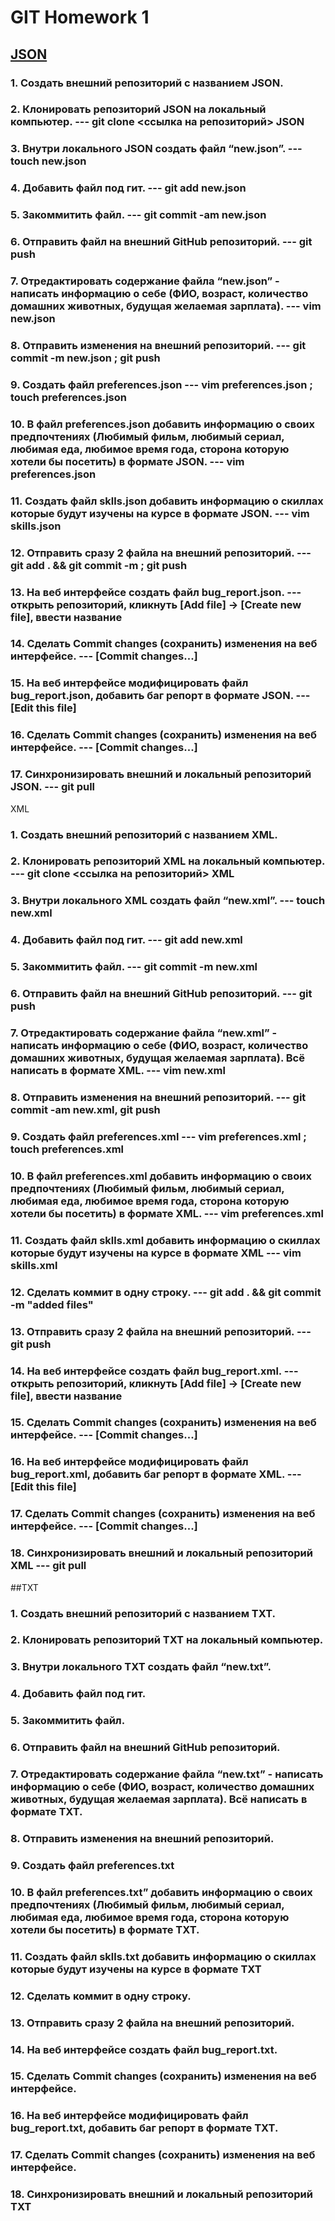   # GIT Homework 1
## [JSON](https://github.com/pyatkov-vladimir/JSON)
### 1. Создать внешний репозиторий c названием JSON.   
### 2. Клонировать репозиторий JSON на локальный компьютер. --- git clone <cсылка на репозиторий> JSON
### 3. Внутри локального JSON создать файл “new.json”. --- touch new.json
### 4. Добавить файл под гит. --- git add new.json
### 5. Закоммитить файл. --- git commit -am new.json
### 6. Отправить файл на внешний GitHub репозиторий. --- git push
### 7. Отредактировать содержание файла “new.json” - написать информацию о себе (ФИО, возраст, количество домашних животных, будущая желаемая зарплата).  --- vim new.json
### 8. Отправить изменения на внешний репозиторий. --- git commit -m new.json ; git push
### 9. Создать файл preferences.json --- vim preferences.json ; touch preferences.json
### 10. В файл preferences.json добавить информацию о своих предпочтениях (Любимый фильм, любимый сериал, любимая еда, любимое время года, сторона которую хотели бы посетить) в формате JSON. --- vim preferences.json
### 11. Создать файл sklls.json добавить информацию о скиллах которые будут изучены на курсе в формате JSON. --- vim skills.json
### 12. Отправить сразу 2 файла на внешний репозиторий. --- git add . && git commit -m ; git push
### 13. На веб интерфейсе создать файл bug_report.json. ---  открыть репозиторий, кликнуть [Add file] -> [Create new file], ввести название
### 14. Сделать Commit changes (сохранить) изменения на веб интерфейсе. --- [Commit changes...]
### 15. На веб интерфейсе модифицировать файл bug_report.json, добавить баг репорт в формате JSON. --- [Edit this file]
### 16. Сделать Commit changes (сохранить) изменения на веб интерфейсе. --- [Commit changes...]
### 17. Синхронизировать внешний и локальный репозиторий JSON. --- git pull

XML
### 1. Создать внешний репозиторий c названием XML.
### 2. Клонировать репозиторий XML на локальный компьютер. ---  git clone <cсылка на репозиторий> XML
### 3. Внутри локального XML создать файл “new.xml”. --- touch new.xml
### 4. Добавить файл под гит. --- git add new.xml
### 5. Закоммитить файл. --- git commit -m new.xml
### 6. Отправить файл на внешний GitHub репозиторий.  --- git push
### 7. Отредактировать содержание файла “new.xml” - написать информацию о себе (ФИО, возраст, количество домашних животных, будущая желаемая зарплата). Всё написать в формате XML.  --- vim new.xml
### 8. Отправить изменения на внешний репозиторий.  --- git commit -am new.xml, git push
### 9. Создать файл preferences.xml  --- vim preferences.xml ; touch preferences.xml
### 10. В файл preferences.xml добавить информацию о своих предпочтениях (Любимый фильм, любимый сериал, любимая еда, любимое время года, сторона которую хотели бы посетить) в формате XML.  --- vim preferences.xml 
### 11. Создать файл sklls.xml добавить информацию о скиллах которые будут изучены на курсе в формате XML  --- vim skills.xml
### 12. Сделать коммит в одну строку. --- git add . && git commit -m "added files"
### 13. Отправить сразу 2 файла на внешний репозиторий. --- git push
### 14. На веб интерфейсе создать файл bug_report.xml. --- открыть репозиторий, кликнуть [Add file] -> [Create new file], ввести название
### 15. Сделать Commit changes (сохранить) изменения на веб интерфейсе.  --- [Commit changes...]
### 16. На веб интерфейсе модифицировать файл bug_report.xml, добавить баг репорт в формате XML. --- [Edit this file]
### 17. Сделать Commit changes (сохранить) изменения на веб интерфейсе. --- [Commit changes...]
### 18. Синхронизировать внешний и локальный репозиторий XML --- git pull

##TXT
### 1. Создать внешний репозиторий c названием TXT.
### 2. Клонировать репозиторий TXT на локальный компьютер.
### 3. Внутри локального TXT создать файл “new.txt”.
### 4. Добавить файл под гит.
### 5. Закоммитить файл.
### 6. Отправить файл на внешний GitHub репозиторий.
### 7. Отредактировать содержание файла “new.txt” - написать информацию о себе (ФИО, возраст, количество домашних животных, будущая желаемая зарплата). Всё написать в формате TXT.
### 8. Отправить изменения на внешний репозиторий.
### 9. Создать файл preferences.txt
### 10. В файл preferences.txt” добавить информацию о своих предпочтениях (Любимый фильм, любимый сериал, любимая еда, любимое время года, сторона которую хотели бы посетить) в формате TXT.
### 11. Создать файл sklls.txt добавить информацию о скиллах которые будут изучены на курсе в формате TXT
### 12. Сделать коммит в одну строку.
### 13. Отправить сразу 2 файла на внешний репозиторий.
### 14. На веб интерфейсе создать файл bug_report.txt.
### 15. Сделать Commit changes (сохранить) изменения на веб интерфейсе.
### 16. На веб интерфейсе модифицировать файл bug_report.txt, добавить баг репорт в формате TXT.
### 17. Сделать Commit changes (сохранить) изменения на веб интерфейсе.
### 18. Синхронизировать внешний и локальный репозиторий TXT
